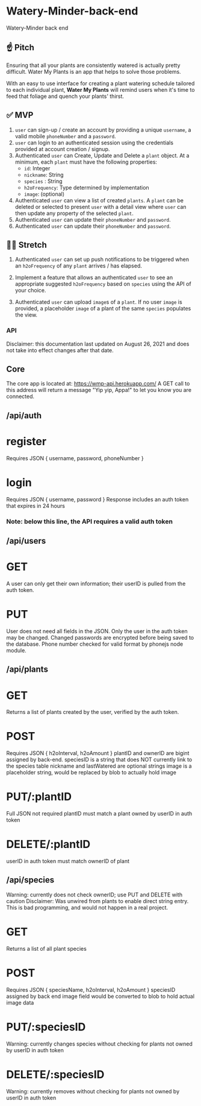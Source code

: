 # Watery-Minder-back-end
Watery-Minder back end

## ☝️ **Pitch**

Ensuring that all your plants are consistently watered is actually pretty difficult. Water My Plants is an app that helps to solve those problems. 

With an easy to use interface for creating a plant watering schedule tailored to each individual plant, **Water My Plants** will remind users when it's time to feed that foliage and quench your plants' thirst.

## ✅  **MVP**

1. `user` can sign-up / create an account by providing a unique `username`, a valid mobile `phoneNumber` and a `password`. 
2. `user` can login to an authenticated session using the credentials provided at account creation / signup.
3. Authenticated `user` can Create, Update and Delete a `plant` object. At a minimum, each `plant` must have the following properties: 
    - `id`: Integer
    - `nickname`: String
    - `species` : String
    - `h2oFrequency`: Type determined by implementation
    - `image`: (optional)
4. Authenticated `user` can view a list of created `plants`.  A `plant` can be deleted or selected to present `user` with a detail view where `user` can then update any property of the selected `plant`. 
5. Authenticated `user` can update their `phoneNumber` and `password`.
6. Authenticated `user` can update their `phoneNumber` and `password`.

## 🏃‍♀️ **Stretch**

1. Authenticated `user` can set up push notifications to be triggered when an `h2oFrequency` of any `plant` arrives / has elapsed. 

2. Implement a feature that allows an authenticated `user` to see an appropriate suggested `h2oFrequency` based on `species` using the API of your choice. 

3. Authenticated `user` can upload `image`s of a `plant`. If no user `image` is provided, a placeholder `image` of a plant of the same `species` populates the view.

### API
Disclaimer: this documentation last updated on August 26, 2021 and does not take into effect changes after that date.

## Core
The core app is located at: https://wmp-api.herokuapp.com/
A GET call to this address will return a message "Yip yip, Appa!" to let you know you are connected.

## /api/auth
# register
Requires JSON {
    username,
    password,
    phoneNumber
}

# login
Requires JSON {
    username,
    password
}
Response includes an auth token that expires in 24 hours

### Note: below this line, the API requires a valid auth token

## /api/users
# GET
A user can only get their own information; their userID is pulled from the auth token.

# PUT
User does not need all fields in the JSON.
Only the user in the auth token may be changed.
Changed passwords are encrypted before being saved to the database.
Phone number checked for valid format by phonejs node module.

## /api/plants
# GET
Returns a list of plants created by the user, verified by the auth token.

# POST
Requires JSON {
    h2oInterval,
    h2oAmount
}
plantID and ownerID are bigint assigned by back-end.
speciesID is a string that does NOT currently link to the species table
nickname and lastWatered are optional strings
image is a placeholder string, would be replaced by blob to actually hold image

# PUT/:plantID
Full JSON not required
plantID must match a plant owned by userID in auth token

# DELETE/:plantID
userID in auth token must match ownerID of plant

## /api/species
Warning: currently does not check ownerID; use PUT and DELETE with caution
Disclaimer: Was unwired from plants to enable direct string entry.  This is bad programming, and would not happen in a real project.

# GET
Returns a list of all plant species

# POST
Requires JSON {
    speciesName,
    h2oInterval,
    h2oAmount
}
speciesID assigned by back end
image field would be converted to blob to hold actual image data

# PUT/:speciesID
Warning: currently changes species without checking for plants not owned by userID in auth token

# DELETE/:speciesID
Warning: currently removes without checking for plants not owned by userID in auth token
